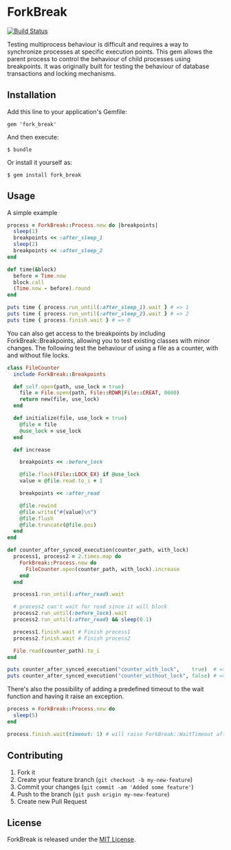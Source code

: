 # ForkBreak

[![Build Status](https://secure.travis-ci.org/remen/fork_break.png)](http://travis-ci.org/remen/fork_break)

Testing multiprocess behaviour is difficult and requires a way to synchronize processes at
specific execution points. This gem allows the parent process to control the behaviour of child processes using
breakpoints. It was originally built for testing the behaviour of database transactions and locking mechanisms.

## Installation

Add this line to your application's Gemfile:

    gem 'fork_break'

And then execute:

    $ bundle

Or install it yourself as:

    $ gem install fork_break

## Usage

A simple example

```ruby
process = ForkBreak::Process.new do |breakpoints|
  sleep(1)
  breakpoints << :after_sleep_1
  sleep(2)
  breakpoints << :after_sleep_2
end

def time(&block)
  before = Time.now
  block.call
  (Time.now - before).round
end

puts time { process.run_until(:after_sleep_1).wait } # => 1
puts time { process.run_until(:after_sleep_2).wait } # => 2
puts time { process.finish.wait } # => 0
```

You can also get access to the breakpoints by including ForkBreak::Breakpoints, allowing you to test
existing classes with minor changes. The following test the behaviour of using a file as a counter, with
and without file locks.

```ruby
class FileCounter
  include ForkBreak::Breakpoints

  def self.open(path, use_lock = true)
    file = File.open(path, File::RDWR|File::CREAT, 0600)
    return new(file, use_lock)
  end

  def initialize(file, use_lock = true)
    @file = file
    @use_lock = use_lock
  end

  def increase

    breakpoints << :before_lock

    @file.flock(File::LOCK_EX) if @use_lock
    value = @file.read.to_i + 1

    breakpoints << :after_read

    @file.rewind
    @file.write("#{value}\n")
    @file.flush
    @file.truncate(@file.pos)
  end
end

def counter_after_synced_execution(counter_path, with_lock)
  process1, process2 = 2.times.map do
    ForkBreak::Process.new do
      FileCounter.open(counter_path, with_lock).increase
    end
  end

  process1.run_until(:after_read).wait

  # process2 can't wait for read since it will block
  process2.run_until(:before_lock).wait
  process2.run_until(:after_read) && sleep(0.1)

  process1.finish.wait # Finish process1
  process2.finish.wait # Finish process2

  File.read(counter_path).to_i
end

puts counter_after_synced_execution("counter_with_lock",    true)  # => 2
puts counter_after_synced_execution("counter_without_lock", false) # => 1
```

There's also the possibility of adding a predefined timeout to the wait function and having it raise an exception.

```ruby
process = ForkBreak::Process.new do
  sleep(5)
end

process.finish.wait(timeout: 1) # will raise ForkBreak::WaitTimeout after 1 second
```

## Contributing

1. Fork it
2. Create your feature branch (`git checkout -b my-new-feature`)
3. Commit your changes (`git commit -am 'Added some feature'`)
4. Push to the branch (`git push origin my-new-feature`)
5. Create new Pull Request

## License
ForkBreak is released under the [MIT License](http://www.opensource.org/licenses/MIT).
